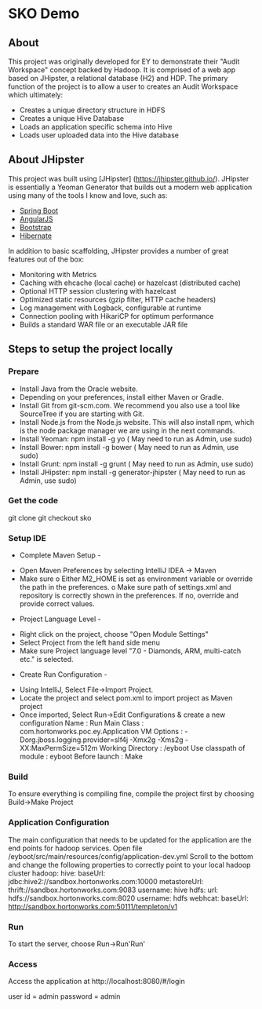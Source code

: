 # SKO Demo

## About

This project was originally developed for EY to demonstrate their "Audit Workspace" concept backed by Hadoop.  It is comprised of a web app based on JHipster, a relational database (H2) and HDP.  The primary function of the project is to allow a user to creates an Audit Workspace which ultimately:

* Creates a unique directory structure in HDFS
* Creates a unique Hive Database
* Loads an application specific schema into Hive
* Loads user uploaded data into the Hive database

## About JHipster

This project was built using [JHipster] (https://jhipster.github.io/).  JHipster is essentially a Yeoman Generator that builds out a modern web application using many of the tools I know and love, such as:

* [Spring Boot](http://projects.spring.io/spring-boot/)
* [AngularJS](https://angularjs.org/)
* [Bootstrap](http://getbootstrap.com/)
* [Hibernate](http://hibernate.org/)

In addition to basic scaffolding, JHipster provides a number of great features out of the box:

* Monitoring with Metrics
* Caching with ehcache (local cache) or hazelcast (distributed cache)
* Optional HTTP session clustering with hazelcast
* Optimized static resources (gzip filter, HTTP cache headers)
* Log management with Logback, configurable at runtime
* Connection pooling with HikariCP for optimum performance
* Builds a standard WAR file or an executable JAR file


## Steps to setup the project locally 


### Prepare

* Install Java from the Oracle website.
* Depending on your preferences, install either Maven or Gradle.
* Install Git from git-scm.com. We recommend you also use a tool like SourceTree if you are starting with Git.
* Install Node.js from the Node.js website. This will also install npm, which is the node package manager we are using in the next commands.
* Install Yeoman: npm install -g yo						( May need to run as Admin, use sudo) 
* Install Bower: npm install -g bower						( May need to run as Admin, use sudo) 
* Install Grunt: npm install -g grunt						( May need to run as Admin, use sudo) 
* Install JHipster: npm install -g generator-jhipster		( May need to run as Admin, use sudo) 

### Get the code

git clone <project-url>
git checkout sko

### Setup IDE

- Complete Maven Setup - 

* Open Maven Preferences by selecting IntelliJ IDEA -> Maven 
* Make sure 
	o Either M2_HOME is set as environment variable or override the path in the preferences. 
	o Make sure path of settings.xml and repository is correctly shown in the preferences. If no, override and provide correct values. 
	

- Project Language Level - 
* Right click on the project, choose "Open Module Settings"
* Select Project from the left hand side menu
* Make sure Project language level "7.0 - Diamonds, ARM, multi-catch etc." is selected. 
	
- Create Run Configuration - 

* Using IntelliJ, Select File->Import Project.
* Locate the project and select pom.xml to import project as Maven project
* Once imported, Select Run->Edit Configurations  & create a new configuration 
 	Name : Run
	Main Class : com.hortonworks.poc.ey.Application
	VM Options : -Dorg.jboss.logging.provider=slf4j -Xmx2g -Xms2g -XX:MaxPermSize=512m
	Working Directory : <Absolute-path-to-the-project>/eyboot
	Use classpath of module : eyboot
	Before launch : Make
	<Click Apply and then Ok>



### Build 

To ensure everything is compiling fine, compile the project first by choosing Build->Make Project


### Application Configuration 

The main configuration that needs to be updated for the application are the end points for hadoop services.
Open file <project-home-directory>/eyboot/src/main/resources/config/application-dev.yml
Scroll to the bottom and change the following properties to correctly point to your local hadoop cluster
hadoop:
    hive:
        baseUrl: jdbc:hive2://sandbox.hortonworks.com:10000
        metastoreUrl: thrift://sandbox.hortonworks.com:9083
        username: hive
    hdfs:
        url: hdfs://sandbox.hortonworks.com:8020
        username: hdfs
    webhcat:
        baseUrl: http://sandbox.hortonworks.com:50111/templeton/v1


### Run

To start the server, choose Run->Run'Run' 

### Access  

Access the application at http://localhost:8080/#/login

user id = admin 
password = admin 


